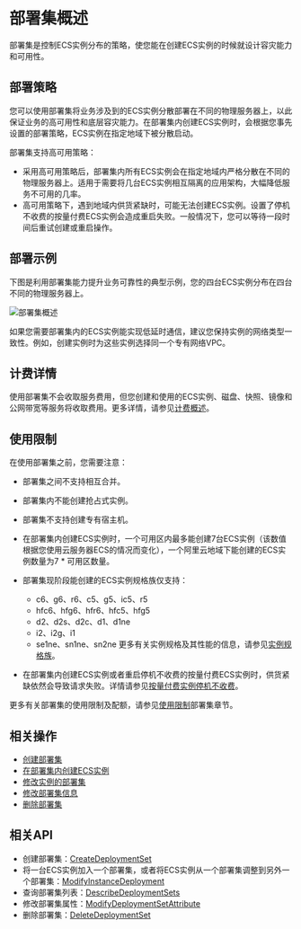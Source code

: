 # 部署集概述

部署集是控制ECS实例分布的策略，使您能在创建ECS实例的时候就设计容灾能力和可用性。

## 部署策略

您可以使用部署集将业务涉及到的ECS实例分散部署在不同的物理服务器上，以此保证业务的高可用性和底层容灾能力。在部署集内创建ECS实例时，会根据您事先设置的部署策略，ECS实例在指定地域下被分散启动。

部署集支持高可用策略：

-   采用高可用策略后，部署集内所有ECS实例会在指定地域内严格分散在不同的物理服务器上。适用于需要将几台ECS实例相互隔离的应用架构，大幅降低服务不可用的几率。
-   高可用策略下，遇到地域内供货紧缺时，可能无法创建ECS实例。设置了停机不收费的按量付费ECS实例会造成重启失败。一般情况下，您可以等待一段时间后重试创建或重启操作。

## 部署示例

下图是利用部署集能力提升业务可靠性的典型示例，您的四台ECS实例分布在四台不同的物理服务器上。

![部署集概述](https://static-aliyun-doc.oss-accelerate.aliyuncs.com/assets/img/zh-CN/1532909951/p57239.png)

如果您需要部署集内的ECS实例能实现低延时通信，建议您保持实例的网络类型一致性。例如，创建实例时为这些实例选择同一个专有网络VPC。

## 计费详情

使用部署集不会收取服务费用，但您创建和使用的ECS实例、磁盘、快照、镜像和公网带宽等服务将收取费用。更多详情，请参见[计费概述](/cn.zh-CN/产品定价/计费概述.md)。

## 使用限制

在使用部署集之前，您需要注意：

-   部署集之间不支持相互合并。
-   部署集内不能创建抢占式实例。
-   部署集不支持创建专有宿主机。
-   在部署集内创建ECS实例时，一个可用区内最多能创建7台ECS实例（该数值根据您使用云服务器ECS的情况而变化），一个阿里云地域下能创建的ECS实例数量为7 \* 可用区数量。
-   部署集现阶段能创建的ECS实例规格族仅支持：

    -   c6、g6、r6、c5、g5、ic5、r5
    -   hfc6、hfg6、hfr6、hfc5、hfg5
    -   d2、d2s、d2c、d1、d1ne
    -   i2、i2g、i1
    -   se1ne、sn1ne、sn2ne
    更多有关实例规格及其性能的信息，请参见[实例规格族](/cn.zh-CN/实例/实例规格族.md)。

-   在部署集内创建ECS实例或者重启停机不收费的按量付费ECS实例时，供货紧缺依然会导致请求失败。详情请参见[按量付费实例停机不收费](/cn.zh-CN/产品定价/计费方式/按量付费实例停机不收费.md)。

更多有关部署集的使用限制及配额，请参见[使用限制](/cn.zh-CN/产品简介/使用限制.md)部署集章节。

## 相关操作

-   [创建部署集](/cn.zh-CN/部署与弹性/部署集/创建部署集.md)
-   [在部署集内创建ECS实例](/cn.zh-CN/部署与弹性/部署集/在部署集内创建ECS实例.md)
-   [修改实例的部署集](/cn.zh-CN/部署与弹性/部署集/修改实例的部署集.md)
-   [修改部署集信息](/cn.zh-CN/部署与弹性/部署集/修改部署集信息.md)
-   [删除部署集](/cn.zh-CN/部署与弹性/部署集/删除部署集.md)

## 相关API

-   创建部署集：[CreateDeploymentSet](/cn.zh-CN/API参考/部署集/CreateDeploymentSet.md)
-   将一台ECS实例加入一个部署集，或者将ECS实例从一个部署集调整到另外一个部署集：[ModifyInstanceDeployment](/cn.zh-CN/API参考/专有宿主机/ModifyInstanceDeployment.md)
-   查询部署集列表：[DescribeDeploymentSets](/cn.zh-CN/API参考/部署集/DescribeDeploymentSets.md)
-   修改部署集属性：[ModifyDeploymentSetAttribute](/cn.zh-CN/API参考/部署集/ModifyDeploymentSetAttribute.md)
-   删除部署集：[DeleteDeploymentSet](/cn.zh-CN/API参考/部署集/DeleteDeploymentSet.md)

